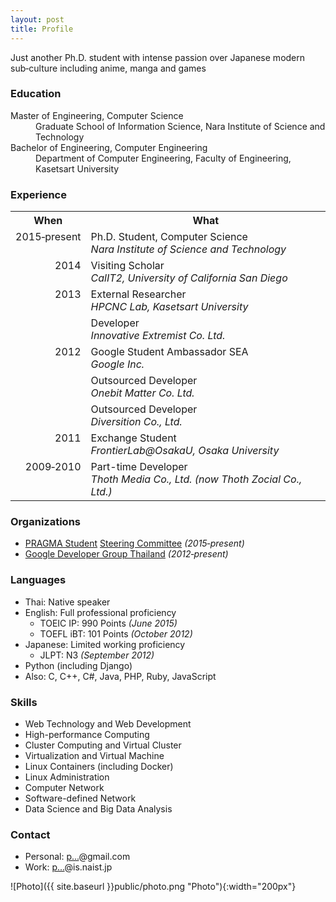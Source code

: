 ```yaml
---
layout: post
title: Profile
---
```


<div class="message">
  Just another Ph.D. student with intense passion over Japanese modern sub&#8209;culture including anime, manga and games
</div>

### Education

<dl>
  <dt>Master of Engineering, Computer Science</dt>
  <dd>Graduate School of Information Science, Nara Institute of Science and Technology</dd>
  <dt>Bachelor of Engineering, Computer Engineering</dt>
  <dd>Department of Computer Engineering, Faculty of Engineering, Kasetsart University</dd>
</dl>

### Experience

<style type="text/css">
.tg .tg-baqh{text-align:center;vertical-align:top}
.tg .tg-lqy6{text-align:right;vertical-align:top}
.tg .tg-yw4l{vertical-align:top}
</style>
<table class="tg">
  <tr>
    <th class="tg-baqh">When</th>
    <th class="tg-baqh">What</th>
  </tr>
  <tr>
    <td class="tg-lqy6">2015&#8209;present</td>
    <td class="tg-yw4l">Ph.D. Student, Computer Science<br><em>Nara Institute of Science and Technology</em></td>
  </tr>
  <tr>
    <td class="tg-lqy6">2014</td>
    <td class="tg-yw4l">Visiting Scholar<br><em>CalIT2, University of California San Diego</em></td>
  </tr>
  <tr>
    <td class="tg-lqy6" rowspan="2">2013</td>
    <td class="tg-yw4l">External Researcher<br><em>HPCNC Lab, Kasetsart University</em></td>
  </tr>
  <tr>
    <td class="tg-yw4l">Developer<br><em>Innovative Extremist Co. Ltd.</em></td>
  </tr>
  <tr>
    <td class="tg-lqy6" rowspan="3">2012</td>
    <td class="tg-yw4l">Google Student Ambassador SEA<br><em>Google Inc.</em></td>
  </tr>
  <tr>
    <td class="tg-yw4l">Outsourced Developer<br><em>Onebit Matter Co. Ltd.</em></td>
  </tr>
  <tr>
    <td class="tg-yw4l">Outsourced Developer<br><em>Diversition Co., Ltd.</em></td>
  </tr>
  <tr>
    <td class="tg-lqy6">2011</td>
    <td class="tg-yw4l">Exchange Student<br><em>FrontierLab@OsakaU, Osaka University</em></td>
  </tr>
  <tr>
    <td class="tg-lqy6">2009&#8209;2010</td>
    <td class="tg-yw4l">Part-time Developer<br><em>Thoth Media Co., Ltd. (now Thoth Zocial Co., Ltd.)</em></td>
  </tr>
</table>

### Organizations
* [PRAGMA Student](http://www.pragma-grid.net/students.php) [Steering Committee](http://www.pragma-grid.net/students-contact.php) *(2015&#8209;present)*
* [Google Developer Group Thailand](http://www.gdg.in.th/) *(2012&#8209;present)*

### Languages
* Thai: Native speaker
* English: Full professional proficiency
  * TOEIC IP: 990 Points *(June 2015)*
  * TOEFL iBT: 101 Points *(October 2012)*
* Japanese: Limited working proficiency
  * JLPT: N3 *(September 2012)*
* Python (including Django)
* Also: C, C++, C#, Java, PHP, Ruby, JavaScript

### Skills
* Web Technology and Web Development
* High-performance Computing
* Cluster Computing and Virtual Cluster
* Virtualization and Virtual Machine
* Linux Containers (including Docker)
* Linux Administration
* Computer Network
* Software-defined Network
* Data Science and Big Data Analysis

### Contact

  * Personal: <a href="http://www.google.com/recaptcha/mailhide/d?k=01rtpQbYMvMufE60IPGin7hQ==&amp;c=0dNSj_tTuBkhZ0F_mU66J3PT2QtjwULrGIA799FTJ7s=" onclick="window.open('http://www.google.com/recaptcha/mailhide/d?k\07501rtpQbYMvMufE60IPGin7hQ\75\75\46c\0750dNSj_tTuBkhZ0F_mU66J3PT2QtjwULrGIA799FTJ7s\075', '', 'toolbar=0,scrollbars=0,location=0,statusbar=0,menubar=0,resizable=0,width=500,height=300'); return false;" title="Reveal this e-mail address">p...</a>@gmail.com
  * Work: <a href="http://www.google.com/recaptcha/mailhide/d?k=016LGEIDcJX-65hB9VtMycgQ==&amp;c=dTVLvwkIrkqPGWl3pK4vRP3A92AYtXY209x3bfj1OovqLxCsdKPh_lZgMoy0-mps" onclick="window.open('http://www.google.com/recaptcha/mailhide/d?k\075016LGEIDcJX-65hB9VtMycgQ\75\75\46c\75dTVLvwkIrkqPGWl3pK4vRP3A92AYtXY209x3bfj1OovqLxCsdKPh_lZgMoy0-mps', '', 'toolbar=0,scrollbars=0,location=0,statusbar=0,menubar=0,resizable=0,width=500,height=300'); return false;" title="Reveal this e-mail address">p...</a>@is.naist.jp

![Photo]({{ site.baseurl }}public/photo.png "Photo"){:width="200px"}
